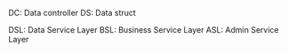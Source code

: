 

DC: Data controller
DS: Data struct

DSL: Data     Service Layer
BSL: Business Service Layer
ASL: Admin    Service Layer